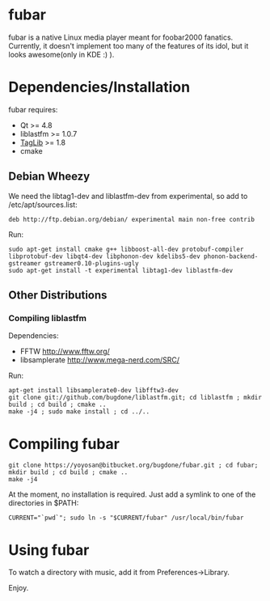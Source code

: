 # fubar

fubar is a native Linux media player meant for foobar2000 fanatics.
Currently, it doesn't implement too many of the features of its
idol, but it looks awesome(only in KDE :) ).

# Dependencies/Installation

fubar requires:

* Qt >= 4.8
* liblastfm >= 1.0.7
* [TagLib](http://taglib.github.com/) >= 1.8
* cmake

## Debian Wheezy

We need the libtag1-dev and liblastfm-dev from experimental, so add to /etc/apt/sources.list:

    deb http://ftp.debian.org/debian/ experimental main non-free contrib

Run:

    sudo apt-get install cmake g++ libboost-all-dev protobuf-compiler libprotobuf-dev libqt4-dev libphonon-dev kdelibs5-dev phonon-backend-gstreamer gstreamer0.10-plugins-ugly
    sudo apt-get install -t experimental libtag1-dev liblastfm-dev

## Other Distributions

### Compiling liblastfm

Dependencies:

* FFTW http://www.fftw.org/
* libsamplerate http://www.mega-nerd.com/SRC/

Run:

    apt-get install libsamplerate0-dev libfftw3-dev
    git clone git://github.com/bugdone/liblastfm.git; cd liblastfm ; mkdir build ; cd build ; cmake ..
    make -j4 ; sudo make install ; cd ../..

# Compiling fubar

    git clone https://yoyosan@bitbucket.org/bugdone/fubar.git ; cd fubar; mkdir build ; cd build ; cmake ..
    make -j4

At the moment, no installation is required. Just add a symlink to one of the directories in $PATH:

    CURRENT="`pwd`"; sudo ln -s "$CURRENT/fubar" /usr/local/bin/fubar


# Using fubar

To watch a directory with music, add it from Preferences->Library.

Enjoy.
